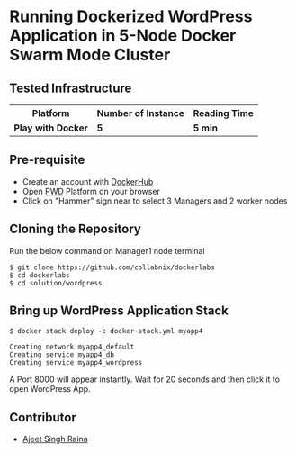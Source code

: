 # Running Dockerized WordPress Application in 5-Node Docker Swarm Mode Cluster


## Tested Infrastructure

<table class="tg">
  <tr>
    <th class="tg-yw4l"><b>Platform</b></th>
    <th class="tg-yw4l"><b>Number of Instance</b></th>
    <th class="tg-yw4l"><b>Reading Time</b></th>
    
  </tr>
  <tr>
    <td class="tg-yw4l"><b> Play with Docker</b></td>
    <td class="tg-yw4l"><b>5</b></td>
    <td class="tg-yw4l"><b>5 min</b></td>
    
  </tr>
  
</table>

## Pre-requisite

- Create an account with [DockerHub](https://hub.docker.com)
- Open [PWD](https://labs.play-with-docker.com/) Platform on your browser 
- Click on "Hammer" sign near to select 3 Managers and 2 worker nodes


## Cloning the Repository

Run the below command on Manager1 node terminal

```
$ git clone https://github.com/collabnix/dockerlabs
$ cd dockerlabs
$ cd solution/wordpress
```

## Bring up WordPress Application Stack

```
$ docker stack deploy -c docker-stack.yml myapp4

Creating network myapp4_default
Creating service myapp4_db
Creating service myapp4_wordpress
```

A Port 8000 will appear instantly. Wait for 20 seconds and then click it to open WordPress App.



## Contributor

- [Ajeet Singh Raina](ajeetraina@gmail.com)
